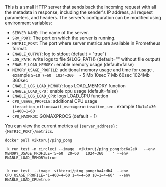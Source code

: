 This is a small HTTP server that sends back the incoming request with all the metadata in response, including the sender's IP address, all request parameters, and headers. The server's configuration can be modified using environment variables:

- `SERVER_NAME`: The name of the server.
- `SRV_PORT`: The port on which the server is running.
- `METRIC_PORT`: The port where server metrics are available in Prometheus format.
- `ENABLE_OUTPUT`: log to stdout (default = "true")
- `LOG_PATH`: write logs to file ${LOG_PATH} (default=""  without file output)
- `ENABLE_LOAD_MEMORY` : enable memory usage (default=false)
- `MEMORY_USAGE_PROFILE`: additional memory usage  and time for usage . example `5=10 7=60  1024=360  ` - 5 Mb 10sec  7 Mb 60sec 1024Mb 360sec
- `ENABLE_LOG_LOAD_MEMORY`: logs LOAD_MEMORY function
- `ENABLE_LOAD_CPU` : enable cpu usage (default=false)
- `ENABLE_LOG_LOAD_CPU`: logs LOAD_CPU function
- `CPU_USAGE_PROFILE`: additional CPU usage `iteraction_milion=wait_msec=gorutins=time_sec` . example  `10=1=1=30  1=400=1=60`
- `CPU_MAXPROC`: GOMAXPROCS (default = 1)

You can view the current metrics at `{server_address}:{METRIC_PORT}/metrics`.

`docker pull viktoruj/ping_pong`


``` 
 k run test -n circleci --image  viktoruj/ping_pong:bc6a2e0   --env MEMORY_USAGE_PROFILE='5=60  20=60   1024=360    ' --env ENABLE_LOAD_MEMORY=true


 k run test  --image  viktoruj/ping_pong:ba4cdb4  --env CPU_USAGE_PROFILE='1=400=4=60 1=4=4=60 10=1=4=60'  --env ENABLE_LOAD_CPU=true
```